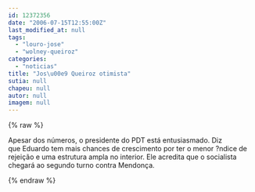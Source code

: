 ```yaml
---
id: 12372356
date: "2006-07-15T12:55:00Z"
last_modified_at: null
tags:
  - "louro-jose"
  - "wolney-queiroz"
categories:
  - "noticias"
title: "Jos\u00e9 Queiroz otimista"
sutia: null
chapeu: null
autor: null
imagem: null
---
```

{% raw %}
<p><P>Apesar dos números, o presidente do PDT está entusiasmado. Diz que&nbsp;Eduardo tem mais chances de crescimento por ter o menor ?ndice de rejeição e uma estrutura ampla no interior. Ele acredita que o socialista chegará ao segundo turno contra Mendonça.</P> </p>
{% endraw %}